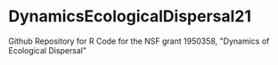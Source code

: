 # DynamicsEcologicalDispersal21
Github Repository for R Code for the NSF grant 1950358, "Dynamics of Ecological Dispersal"
